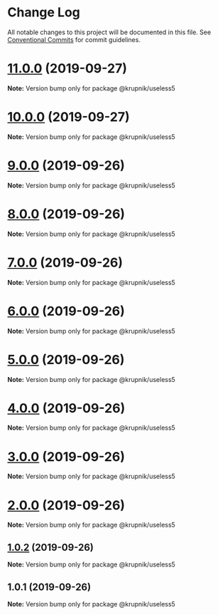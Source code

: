 # Change Log

All notable changes to this project will be documented in this file.
See [Conventional Commits](https://conventionalcommits.org) for commit guidelines.

# [11.0.0](https://github.com/yurikrupniktools/lerna-examples/compare/@krupnik/useless5@10.0.0...@krupnik/useless5@11.0.0) (2019-09-27)

**Note:** Version bump only for package @krupnik/useless5





# [10.0.0](https://github.com/yurikrupniktools/lerna-examples/compare/@krupnik/useless5@9.0.0...@krupnik/useless5@10.0.0) (2019-09-27)

**Note:** Version bump only for package @krupnik/useless5





# [9.0.0](https://github.com/yurikrupniktools/lerna-examples/compare/@krupnik/useless5@8.0.0...@krupnik/useless5@9.0.0) (2019-09-26)

**Note:** Version bump only for package @krupnik/useless5





# [8.0.0](https://github.com/yurikrupniktools/lerna-examples/compare/@krupnik/useless5@7.0.0...@krupnik/useless5@8.0.0) (2019-09-26)

**Note:** Version bump only for package @krupnik/useless5





# [7.0.0](https://github.com/yurikrupniktools/lerna-examples/compare/@krupnik/useless5@6.0.0...@krupnik/useless5@7.0.0) (2019-09-26)

**Note:** Version bump only for package @krupnik/useless5





# [6.0.0](https://github.com/yurikrupniktools/lerna-examples/compare/@krupnik/useless5@5.0.0...@krupnik/useless5@6.0.0) (2019-09-26)

**Note:** Version bump only for package @krupnik/useless5





# [5.0.0](https://github.com/yurikrupniktools/lerna-examples/compare/@krupnik/useless5@4.0.0...@krupnik/useless5@5.0.0) (2019-09-26)

**Note:** Version bump only for package @krupnik/useless5





# [4.0.0](https://github.com/yurikrupniktools/lerna-examples/compare/@krupnik/useless5@3.0.0...@krupnik/useless5@4.0.0) (2019-09-26)

**Note:** Version bump only for package @krupnik/useless5





# [3.0.0](https://github.com/yurikrupniktools/lerna-examples/compare/@krupnik/useless5@2.0.0...@krupnik/useless5@3.0.0) (2019-09-26)

**Note:** Version bump only for package @krupnik/useless5





# [2.0.0](https://github.com/yurikrupniktools/lerna-examples/compare/@krupnik/useless5@1.0.2...@krupnik/useless5@2.0.0) (2019-09-26)

**Note:** Version bump only for package @krupnik/useless5





## [1.0.2](https://github.com/yurikrupniktools/lerna-examples/compare/@krupnik/useless5@1.0.1...@krupnik/useless5@1.0.2) (2019-09-26)

**Note:** Version bump only for package @krupnik/useless5





## 1.0.1 (2019-09-26)

**Note:** Version bump only for package @krupnik/useless5

